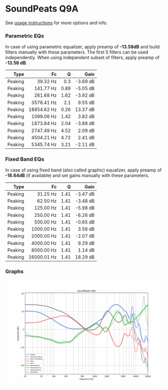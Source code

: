 # SoundPeats Q9A
See [usage instructions](https://github.com/jaakkopasanen/AutoEq#usage) for more options and info.

### Parametric EQs
In case of using parametric equalizer, apply preamp of **-13.58dB** and build filters manually
with these parameters. The first 5 filters can be used independently.
When using independent subset of filters, apply preamp of **-13.58 dB**.

| Type    | Fc          |    Q | Gain     |
|--------:|------------:|-----:|---------:|
| Peaking | 39.32 Hz    | 0.3  | -3.69 dB |
| Peaking | 141.77 Hz   | 0.89 | -5.05 dB |
| Peaking | 261.68 Hz   | 1.62 | -3.92 dB |
| Peaking | 3576.41 Hz  | 2.1  | 9.55 dB  |
| Peaking | 18854.62 Hz | 0.26 | 13.37 dB |
| Peaking | 1099.06 Hz  | 1.42 | 3.82 dB  |
| Peaking | 1873.84 Hz  | 2.04 | -3.88 dB |
| Peaking | 2747.49 Hz  | 4.52 | 2.09 dB  |
| Peaking | 4504.21 Hz  | 4.72 | 2.41 dB  |
| Peaking | 5345.74 Hz  | 3.21 | -2.11 dB |

### Fixed Band EQs
In case of using fixed band (also called graphic) equalizer, apply preamp of **-18.64dB**
(if available) and set gains manually with these parameters.

| Type    | Fc          |    Q | Gain     |
|--------:|------------:|-----:|---------:|
| Peaking | 31.25 Hz    | 1.41 | -3.47 dB |
| Peaking | 62.50 Hz    | 1.41 | -3.48 dB |
| Peaking | 125.00 Hz   | 1.41 | -5.98 dB |
| Peaking | 250.00 Hz   | 1.41 | -6.26 dB |
| Peaking | 500.00 Hz   | 1.41 | -0.65 dB |
| Peaking | 1000.00 Hz  | 1.41 | 3.56 dB  |
| Peaking | 2000.00 Hz  | 1.41 | -2.07 dB |
| Peaking | 4000.00 Hz  | 1.41 | 9.29 dB  |
| Peaking | 8000.00 Hz  | 1.41 | 1.14 dB  |
| Peaking | 16000.01 Hz | 1.41 | 18.29 dB |

### Graphs
![](./SoundPeats%20Q9A.png)